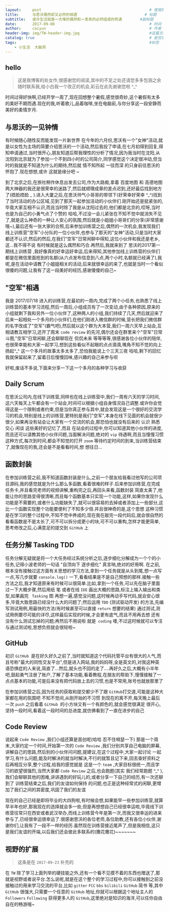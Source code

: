 ```yaml
---
layout:     post   				                                # 使用的布局（不需要改）
title:      与思沃偶然却又必然的相遇                              # 标题 
subtitle:   或许生活就是一大堆的偶然和一丢丢的必然组成的奇遇        #副标题
date:       2017-09-08 				                            # 时间
author:     caiyun 						                        # 作者
header-img: img/TW-header-img.jpg 	                            #这篇文章标题背景图片
catalog: true 						                            # 是否归档
tags:								                            #标签
    - 小生活  大脑洞
---
```


## hello
> 这是我博客的处女作,很感谢您的阅读,其中的不足之处还请您多多包涵之余随时联系我,给小白我一个改正的机会,彩云在此先谢谢您啦 ^_^


时间过得好快啊,已经开学一周了,现在回想整个暑假,感觉很奇妙,这个暑假有太多的美好不期而遇.现在的我,听着歌儿,品着咖啡,坐在电脑前,与你分享这一段安静而美好的柔情岁月.

## 与思沃的一见钟情
有时候随心随性反而能发现一片新世界
在今年的六月份,思沃有一个"女神"活动,就是以女性为主场的简要介绍思沃的一个活动,然后我投了申请,在七月初得到回复,得知申请通过,当时很开心,朋友知道后帮我理性的分析了情况,因为我当时在沈阳,从沈阳到北京就为了参加一个不到四小时的公司简介,同学感觉这个决定很冲动,但当时的我就是不知道为什么的期待,然后就 情不知所起 一往而深 的只身前往思沃的怀抱了.现在想想,或许 这就是缘分吧 ~

到了北京之后,在旅社稍作休息出发去公司,作为大路痴,拿着 百度地图 和 高德地图 两大神器的我还是很荣幸的迷路了,然后就顺理成章的差点迟到,还好最后找到地方了(捂脸捂脸 *_* ).进入大厦之后,在思沃帅气小哥哥的带领下(好荣幸好荣幸 ^_^)找到了当时活动的办公区域,见到了那天一起参加活动的小伙伴们.刚开始还是挺紧张的,毕竟大家互相不认识,而且当时除了我是从沈阳过去的,他们都是北京的,哎呀,当时也是为自己的小勇气点了个赞的 哈哈,不过没一会儿紧张在不知不觉中就消失不见了,就是这么神奇的一种让人安心的氛围,然后就是小姐姐小哥哥们的分享(非常感谢哦~),最后还有一张大家的合照,后来参加训练营之后,偶然的一次机会,我发现我们线上训练营"空军"小分队的一位小伙伴,也参与了那天的"女神"活动,只是当时大家都还不认识,然后的然后,在我们"空军"日常闲聊中得知,这位小伙伴和我还是老乡,这...我不得不说 有时候就是这么偶然和巧合.再然后,我就来到了 思沃的2017第一期线上训练营 ,我好像真的好幸运好幸运,后来得知,其他参加线上训练营的伙伴们都是在微信里面抢到的名额(从六点发布信息到八点,两个小时,名额就已经满了),我呢,是在活动中请教了小姐姐相关的活动,后来就很幸运的来了,也就是当时一个看似很傻的问题,让我有了这一段美好的经历,感谢傻傻的自己~ 

## "空军"相遇
我是 2017/07/18 进入的训练营,在最初的一周内,完成了两个小任务,也熟悉了线上训练营的基本学习流程,然后一周后,小组成员有了一次变动,由于各种原因,原来的小组就剩下我和另外一位小伙伴了,这种两人的小组,我们持续了几天,然后就迎来了后来一起相处一个多月的小伙伴们,在他们刚进入微信群的时候,营长把我们微信群的名字改成了"空军"(霸气吧),然后就以这个群为大本营,我们一周六天早上站会,互相请教互相学习,还开了周末 ```code review``` 的先河,偶尔还会在群里来个"空军"日常斗图,"空军"日常闲聊,还会聊聊现在 侃侃未来 等等等等,很感谢各位小伙伴的陪伴,也很荣幸能和大家一起学习,想到这些看似不起眼的点点滴滴,嘴角不知不觉的向上扬起^_^ 这一个多月的故事太多太多了,恐怕我能说上个三天三夜 哈哈,剩下的回忆我就保留起来了,留着日后慢慢回味,感兴趣的自己来参与呗

好啦,废话不多说,下面来分享一下这一个多月的各种学习与收获

##  Daily Scrum
在思沃公司内,在线下训练营,同样也在线上训练营中,我们一周有六天的学习时间,这六天每天上午都会有一个站会,时间可以根据小组自身情况自己调整.或许你会觉得这是一个限制或者约束,但是当你真正参与其中,就会发现这是一个很好的交流学习的机会,特别是线上的训练营,更特别是我们"空军",本身在线下见面的机会就很少很少,如果再没有站会让大家有一个交流的机会,那恐怕也就没有后来的 认识 熟悉 交心 闲谈 这些美好的记忆了,而且 在站会的过程中,你可以知道其他小伙伴的进度,而且还可以请教其他小伙伴问题,当面解决问题,绝对的 ```vip``` 待遇啊,而且当慢慢习惯这种方式,每次到时间,都会不知觉的打开 ```zoom``` 等待约定时间的到来,当训练营结束了,就像现在的我,还会是不是看看时间,想
想往日...

## 函数封装
在参加训练营之前,我不知道函数封装是什么,之前一个朋友给我看过他写的公司项目源码,我的感觉就是为什么那么多函数,看着很难的样子.后来参加训练营,在完成任务卡,并且看完老师的视频讲解,重构完之后,再回头来看,函数封装 简直太美了,他能让你的思路变得很清晰,而且每个函数基本只实现一个功能,这样,如果你发现什么功能是不需要的,或者什么功能缺失了,就可以很容易的去掉或者添加上一些部分,这比一个函数实现整个功能要便利了不知多少倍.并且很神奇的是,这个思想 这种习惯是在学习的整个过程中,不知不觉中养成的,现在我在敲完一段代码后,就会很自然的看看函数是不是太长了,可不可以拆分成更小的块,可不可以重构,怎样才能更简单,思考修改之后,心满意足的提交到 ```GitHub``` 上

## 任务分解 Tasking TDD
任务分解无疑就是将一个大任务经过系统分析之后,逐步细化分解成为一个个的小任务,记得小波老师的一句话 "自顶向下 逐步细化" 真言呐,绝对的好用啊.
在之前,根本没有接触过这方面有关思想的学习方法,拿到一个任务就是从头到尾,想一点写一点,写几步就要 ```console.log()``` 一下,看看结果是不是自己预想的那样.接触一些方法之后,我才知道原来有时候可以很简单.比如,拿到一个任务,可以先在脑子里面过一下大概步骤,然后用纸 笔 或者在线 ```IDE``` 画出大概的思路,标注上输入输出和类型,如果画完 ``` Tasking``` 图 再想一遍,感觉没问题,这时候再动手写代码,就会安心很多,毕竟大致思路已经没什么大的问题了;然后运用 ```TDD``` (测试驱动开发) 的方法,先编写测试用例,用最快的方法(有时候甚至可以直接 ```return``` 想要的结果) 通过测试,测试用例要尽可能的详尽,这样最后实现的时候,才会更有底气,而且不用再去想 还有没有什么测试忘掉的问题;再然后不用说啦 就是``` coding``` 喽,不过这时候就可以专注与通过测试啦,思想负担就会很轻啦~ 

## GitHub 
初识 ```GitHub ```是在好久好久之前了,当时就知道这个代码托管平台有很大的人气,而且号称"最大的同性交友平台",但是进入网站,我的妈妈呀,全是英文的,对我这种英语恐惧症的人来说,简直了...然后,就头也不回的走了....再好久之后,大概有小半年吧,鼓起勇气注册了账户,了解了基本功能,看着教程,在朋友的帮助下,慢慢接触了一点点基本的功能,可是后来没有把代码放上去的习惯,也是不常用,账号也就放那里了

在参加训练营之后,因为任务的获取和提交都少不了跟 ```GitHub```打交道,可能是这种大家都在用的氛围吧 不知不觉间,从刚开始的不习惯 到现在的离不开,每天晚上最后一次 ```push``` 之后看着 ```GitHub ```的小方块又有一个有颜色的,就会感觉很满足 很开心,坚持一段时间,看着这一段时间的总进度,就仿佛看到了一直在进步的自己

## Code Review
说起来 ```Code Review``` ,我们小组还算是首创呢(哈哈 忍不住嘚瑟一下)
那是一个周末,大家约定一个时间,开始第一次的 ```Code Review``` ,我们分别共享自己电脑的屏幕,讲解自己的思路,然后别的小伙伴问问题,提建议,在这个过程中,大家一起讨论 一起学习,有什么问题,能及时解决的就当时解决,不行的就暂且记下来,回去查好资料之后再相互分享,整个过程,给我的感觉就是 这是一个 ```team``` ,大家目标很统一,而且学习的欲望很强烈,当然大家都 ```Code Review``` 之后,也会跑题(其实 我们经常跑题 ^_^ ),我们会聊聊其他的困难,讲讲遇到的好玩儿的,或者分享一下自己的经历,有一次还聊到了 训练营结束之后,我们的友谊如何保持 的问题,也正是这种经常式的闲聊,更增加了我们之间的其密度,巩固了我们的友谊

现在的自己已经是即将毕业的大四狗啦,有时候会想,如果能早一些参加训练营,就算早半年也好,那我现在的选择就会多一些,但是再想想自己已经很幸运啦,毕竟线下训练营往常只在西安或者武汉举办,而线上训练营今年是第一次,而我又很幸运的进来参与了,已经很幸运很幸运了.很感谢思沃的各位老师,各位助教,还有各位小伙伴,谢谢你们,让我有了一段不一样的经历.虽然现在训练营接近尾声了,但是我相信,这只是我们友谊的开端,以后我们还会彼此多联系的(撒花撒花)~~~~~~~

## 视野的扩展
> 这条是在 ```2017-09-23``` 补充的

在 ```TW``` 除了学习上面列举的硬技能之外,还有一个看不见摸不着的东西也赠送了,那就是视野或者说平台.怎么说呢,就是在这个整个的学习过程中,你可以接触到之前没接触过的用来学习交流的平台,比如 ```gitter``` ```FCC``` ```bbs``` ```bilibili``` ```GitHub``` 简书 等,其中 ```GitHub``` 很强大,只需要一个任意的 ```GitHub``` 地址,你就可以根据这个地址主人的 ```Followers``` ```Following``` 获得更多人的 ```GitHub```,这里绝对是知识的海洋,可以任你自由自在的畅游哦~